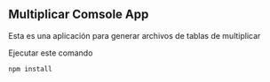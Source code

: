 

## Multiplicar Comsole App

Esta es una aplicación para generar archivos de tablas de multiplicar

Ejecutar este comando

```
npm install
```
